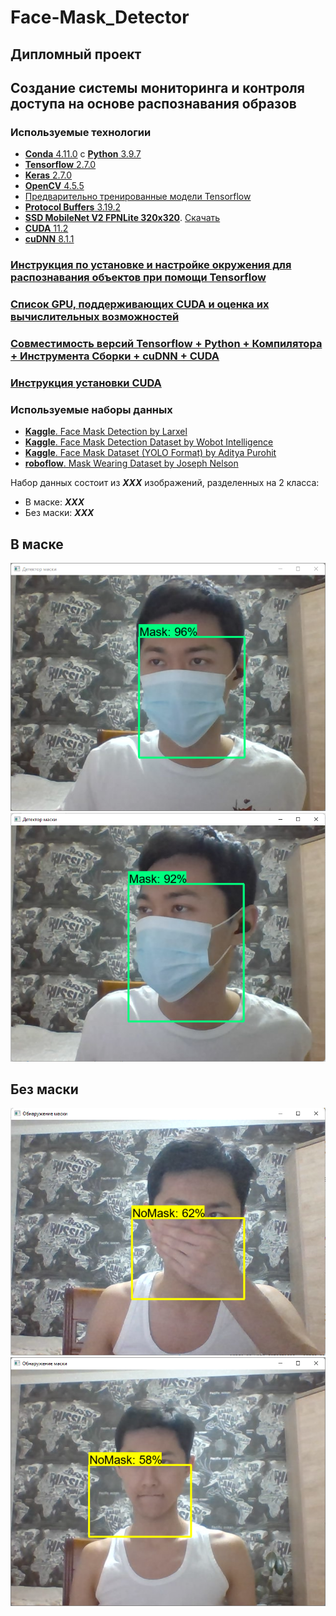 # Face-Mask_Detector

## Дипломный проект

## Создание системы мониторинга и контроля доступа на основе распознавания образов

### Используемые технологии

- [**Conda** 4.11.0](https://www.anaconda.com/) с [**Python** 3.9.7](https://www.python.org/)
- [**Tensorflow** 2.7.0](https://www.tensorflow.org/)
- [**Keras** 2.7.0](https://keras.io/)
- [**OpenCV** 4.5.5](https://opencv.org/)
- [Предварительно тренированные модели Tensorflow](https://github.com/tensorflow/models)
- [**Protocol Buffers** 3.19.2](https://github.com/protocolbuffers/protobuf/)
- [**SSD MobileNet V2 FPNLite 320x320**](https://github.com/tensorflow/models/blob/master/research/object_detection/configs/tf2/ssd_mobilenet_v2_fpnlite_320x320_coco17_tpu-8.config). [Скачать](http://download.tensorflow.org/models/object_detection/tf2/20200711/ssd_mobilenet_v2_fpnlite_320x320_coco17_tpu-8.tar.gz)
- [**CUDA** 11.2](https://developer.nvidia.com/cuda-11.2.2-download-archive)
- [**cuDNN** 8.1.1](https://developer.nvidia.com/rdp/cudnn-archive)

### [Инструкция по установке и настройке окружения для распознавания объектов при помощи Tensorflow](https://tensorflow-object-detection-api-tutorial.readthedocs.io/en/latest/install.html)

### [Список GPU, поддерживающих CUDA и оценка их вычислительных возможностей](https://developer.nvidia.com/cuda-gpus)

### [Совместимость версий Tensorflow + Python + Компилятора + Инструмента Сборки + cuDNN + CUDA](https://www.tensorflow.org/install/source_windows#gpu)

### [Инструкция установки CUDA](https://docs.nvidia.com/cuda/archive/11.2.2/cuda-installation-guide-microsoft-windows/index.html)

### Используемые наборы данных

- [**Kaggle**. Face Mask Detection by Larxel](https://www.kaggle.com/andrewmvd/face-mask-detection)
- [**Kaggle**. Face Mask Detection Dataset by Wobot Intelligence](https://www.kaggle.com/wobotintelligence/face-mask-detection-dataset)
- [**Kaggle**. Face Mask Dataset (YOLO Format) by Aditya Purohit](https://www.kaggle.com/aditya276/face-mask-dataset-yolo-format)
- [**roboflow**. Mask Wearing Dataset by Joseph Nelson](https://public.roboflow.com/object-detection/mask-wearing)

Набор данных состоит из ***XXX*** изображений, разделенных на 2 класса:

- В маске: ***XXX***
- Без маски: ***XXX***

## В маске

![Кадр в маске](WithMask1.png)  
![Кадр в маске](WithMask2.png)

## Без маски

![Кадр без маски](WithoutMask1.png)  
![Кадр без маски](WithoutMask2.png)